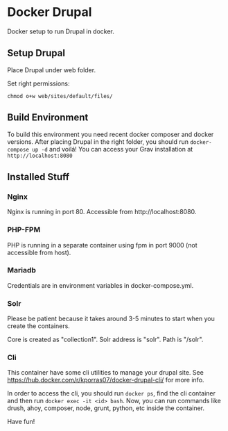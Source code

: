 # Docker Drupal

Docker setup to run Drupal in docker.

## Setup Drupal

Place Drupal under web folder.

Set right permissions:

```
chmod o+w web/sites/default/files/
```

## Build Environment

To build this environment you need recent docker composer and docker versions.
After placing Drupal in the right folder, you should run `docker-compose up -d` and voilá! You can access your Grav installation at `http://localhost:8080`

## Installed Stuff

### Nginx

Nginx is running in port 80. Accessible from http://localhost:8080.

### PHP-FPM

PHP is running in a separate container using fpm in port 9000 (not accessible from host).

### Mariadb

Credentials are in environment variables in docker-compose.yml.

### Solr

Please be patient because it takes around 3-5 minutes to start when you create the containers.

Core is created as "collection1". Solr address is "solr". Path is "/solr".

### Cli

This container have some cli utilities to manage your drupal site. See https://hub.docker.com/r/kporras07/docker-drupal-cli/ for more info.

In order to access the cli, you should run `docker ps`, find the cli container and then run `docker exec -it <id> bash`. Now, you can run commands like drush, ahoy, composer, node, grunt, python, etc inside the container.

Have fun!

